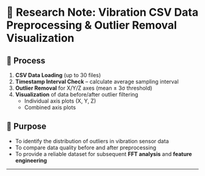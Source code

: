 # 📑 Research Note: Vibration CSV Data Preprocessing & Outlier Removal Visualization

## 🔹 Process
1. **CSV Data Loading** (up to 30 files)  
2. **Timestamp Interval Check** – calculate average sampling interval  
3. **Outlier Removal** for X/Y/Z axes (mean ± 3σ threshold)  
4. **Visualization** of data before/after outlier filtering  
   - Individual axis plots (X, Y, Z)  
   - Combined axis plots  

## 🔹 Purpose
- To identify the distribution of outliers in vibration sensor data  
- To compare data quality before and after preprocessing  
- To provide a reliable dataset for subsequent **FFT analysis** and **feature engineering**  

---
